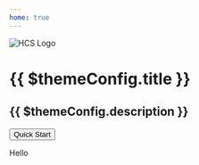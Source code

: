 ```yaml
---
home: true
---
```


<img src="/images/logo.png" alt="HCS Logo">

# {{ $themeConfig.title }}

## {{ $themeConfig.description }}

<button>Quick Start</button>

<div>
  Hello
</div>